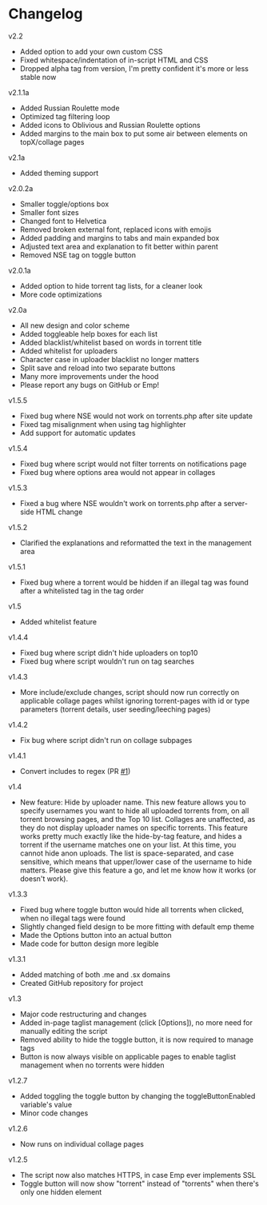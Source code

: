 # Changelog
v2.2
- Added option to add your own custom CSS
- Fixed whitespace/indentation of in-script HTML and CSS
- Dropped alpha tag from version, I'm pretty confident it's more or less stable now

v2.1.1a
- Added Russian Roulette mode
- Optimized tag filtering loop
- Added icons to Oblivious and Russian Roulette options
- Added margins to the main box to put some air between elements on topX/collage pages

v2.1a
- Added theming support

v2.0.2a
- Smaller toggle/options box
- Smaller font sizes
- Changed font to Helvetica
- Removed broken external font, replaced icons with emojis
- Added padding and margins to tabs and main expanded box
- Adjusted text area and explanation to fit better within parent
- Removed NSE tag on toggle button

v2.0.1a
- Added option to hide torrent tag lists, for a cleaner look
- More code optimizations

v2.0a
- All new design and color scheme
- Added toggleable help boxes for each list
- Added blacklist/whitelist based on words in torrent title
- Added whitelist for uploaders
- Character case in uploader blacklist no longer matters
- Split save and reload into two separate buttons
- Many more improvements under the hood
- Please report any bugs on GitHub or Emp!

v1.5.5
- Fixed bug where NSE would not work on torrents.php after site update
- Fixed tag misalignment when using tag highlighter
- Add support for automatic updates

v1.5.4
- Fixed bug where script would not filter torrents on notifications page
- Fixed bug where options area would not appear in collages

v1.5.3
- Fixed a bug where NSE wouldn't work on torrents.php after a server-side HTML change

v1.5.2
- Clarified the explanations and reformatted the text in the management area

v1.5.1
- Fixed bug where a torrent would be hidden if an illegal tag was found after a whitelisted tag in the tag order

v1.5
- Added whitelist feature

v1.4.4
- Fixed bug where script didn't hide uploaders on top10
- Fixed bug where script wouldn't run on tag searches

v1.4.3
- More include/exclude changes, script should now run correctly on applicable collage pages whilst ignoring 
  torrent-pages with id or type parameters (torrent details, user seeding/leeching pages)
  
v1.4.2
- Fix bug where script didn't run on collage subpages

v1.4.1
- Convert includes to regex (PR [#1](https://github.com/ceodoe/noshitempornium/pull/1))

v1.4
- New feature: Hide by uploader name. This new feature allows you to specify usernames you want to hide 
  all uploaded torrents from, on all torrent browsing pages, and the Top 10 list. Collages are unaffected, 
  as they do not display uploader names on specific torrents. This feature works pretty much exactly like 
  the hide-by-tag feature, and hides a torrent if the username matches one on your list. At this time, you 
  cannot hide anon uploads. The list is space-separated, and case sensitive, which means that upper/lower 
  case of the username to hide matters. Please give this feature a go, and let me know how it works (or 
  doesn't work).

v1.3.3
- Fixed bug where toggle button would hide all torrents when clicked, when no illegal tags were found
- Slightly changed field design to be more fitting with default emp theme
- Made the Options button into an actual button
- Made code for button design more legible

v1.3.1
- Added matching of both .me and .sx domains
- Created GitHub repository for project

v1.3
- Major code restructuring and changes
- Added in-page taglist management (click [Options]), no more need for manually editing the script
- Removed ability to hide the toggle button, it is now required to manage tags
- Button is now always visible on applicable pages to enable taglist management when no torrents were hidden

v1.2.7
- Added toggling the toggle button by changing the toggleButtonEnabled variable's value
- Minor code changes

v1.2.6
- Now runs on individual collage pages

v1.2.5
- The script now also matches HTTPS, in case Emp ever implements SSL
- Toggle button will now show "torrent" instead of "torrents" when there's only one hidden element
